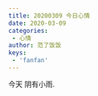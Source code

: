 ```yaml
---
title: 20200309 今日心情
date: 2020-03-09
categories:
 - 心情
author: 范了饭饭
keys:
 - 'fanfan'
---
```



今天 阴有小雨. 
